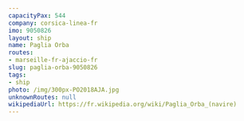 ```yaml
---
capacityPax: 544
company: corsica-linea-fr
imo: 9050826
layout: ship
name: Paglia Orba
routes:
- marseille-fr-ajaccio-fr
slug: paglia-orba-9050826
tags:
- ship
photo: /img/300px-PO2018AJA.jpg
unknownRoutes: null
wikipediaUrl: https://fr.wikipedia.org/wiki/Paglia_Orba_(navire)
---
```


